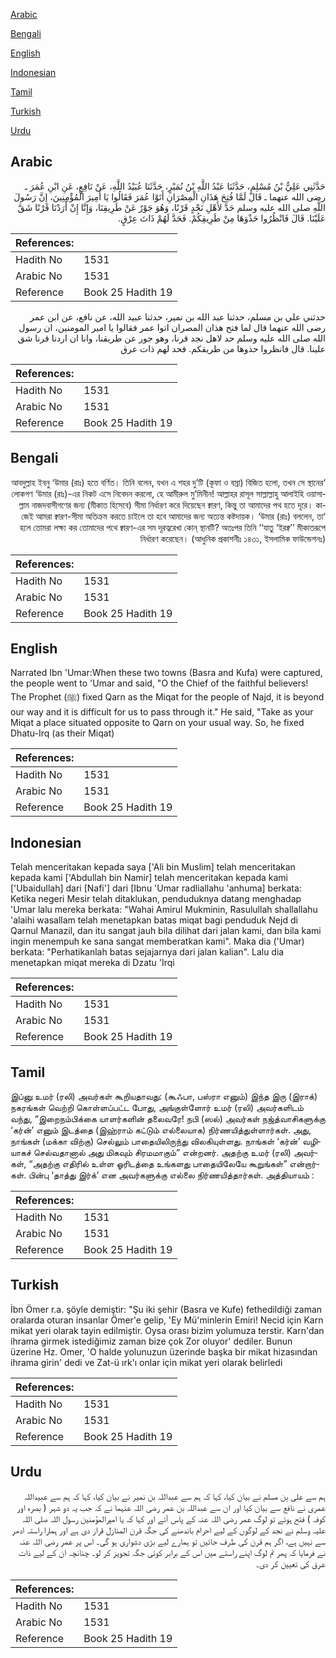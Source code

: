 [Arabic](#arabic)

[Bengali](#bengali)

[English](#english)

[Indonesian](#indonesian)

[Tamil](#tamil)

[Turkish](#turkish)

[Urdu](#urdu)

## Arabic


<div dir="rtl" lang="ar" style={{fontSize:'larger',backgroundColor:'#f8f9fa',padding:20}}>
حَدَّثَنِي عَلِيُّ بْنُ مُسْلِمٍ، حَدَّثَنَا عَبْدُ اللَّهِ بْنُ نُمَيْرٍ، حَدَّثَنَا عُبَيْدُ اللَّهِ، عَنْ نَافِعٍ، عَنِ ابْنِ عُمَرَ ـ رضى الله عنهما ـ قَالَ لَمَّا فُتِحَ هَذَانِ الْمِصْرَانِ أَتَوْا عُمَرَ فَقَالُوا يَا أَمِيرَ الْمُؤْمِنِينَ، إِنَّ رَسُولَ اللَّهِ صلى الله عليه وسلم حَدَّ لأَهْلِ نَجْدٍ قَرْنًا، وَهُوَ جَوْرٌ عَنْ طَرِيقِنَا، وَإِنَّا إِنْ أَرَدْنَا قَرْنًا شَقَّ عَلَيْنَا‏.‏ قَالَ فَانْظُرُوا حَذْوَهَا مِنْ طَرِيقِكُمْ‏.‏ فَحَدَّ لَهُمْ ذَاتَ عِرْقٍ‏.‏
</div>
<div style={{backgroundColor:'#f8f9fa',padding:20, marginBottom: 10}}><table> <thead> <tr> <th>References:</th> <th></th> </tr> </thead> <tbody><tr><td>Hadith No</td><td>1531</td></tr><tr><td>Arabic No</td><td>1531</td></tr><tr><td>Reference</td><td>Book 25 Hadith 19</td></tr></tbody></table></div>


<div dir="rtl" lang="ar" style={{fontSize:'larger',backgroundColor:'#f8f9fa',padding:20}}>
حدثني علي بن مسلم، حدثنا عبد الله بن نمير، حدثنا عبيد الله، عن نافع، عن ابن عمر رضى الله عنهما قال لما فتح هذان المصران اتوا عمر فقالوا يا امير المومنين، ان رسول الله صلى الله عليه وسلم حد لاهل نجد قرنا، وهو جور عن طريقنا، وانا ان اردنا قرنا شق علينا. قال فانظروا حذوها من طريقكم. فحد لهم ذات عرق
</div>
<div style={{backgroundColor:'#f8f9fa',padding:20, marginBottom: 10}}><table> <thead> <tr> <th>References:</th> <th></th> </tr> </thead> <tbody><tr><td>Hadith No</td><td>1531</td></tr><tr><td>Arabic No</td><td>1531</td></tr><tr><td>Reference</td><td>Book 25 Hadith 19</td></tr></tbody></table></div>

## Bengali


<div dir="rtl" lang="bn" style={{fontSize:'larger',backgroundColor:'#f8f9fa',padding:20}}>
‘আবদুল্লাহ ইবনু ‘উমার (রাঃ) হতে বর্ণিত। তিনি বলেন, যখন এ শহর দু’টি (কূফা ও বস্রা) বিজিত হলো, তখন সে স্থানের লোকগণ ‘উমার (রাঃ)-এর নিকট এসে নিবেদন করলো, হে আমীরুল মু’মিনীন! আল্লাহর রাসূল সাল্লাল্লাহু আলাইহি ওয়াসাল্লাম নাজদবাসীগণের জন্য (মীকাত হিসেবে) সীমা নির্ধারণ করে দিয়েছেন ক্বারণ, কিন্তু তা আমাদের পথ হতে দূরে। কাজেই আমরা ক্বারণ-সীমা অতিক্রম করতে চাইলে তা হবে আমাদের জন্য অত্যন্ত কষ্টদায়ক। ‘উমার (রাঃ) বললেন, তা‘ হলে তোমরা লক্ষ্য কর তোমাদের পথে ক্বারণ-এর সম দূরত্বরেখা কোন্ স্থানটি? অতঃপর তিনি ‘‘যাতু ‘ইরক্ব’’ মীকাতরূপে নির্ধারণ করেছেন। (আধুনিক প্রকাশনীঃ ১৪৩১, ইসলামিক ফাউন্ডেশনঃ)
</div>
<div style={{backgroundColor:'#f8f9fa',padding:20, marginBottom: 10}}><table> <thead> <tr> <th>References:</th> <th></th> </tr> </thead> <tbody><tr><td>Hadith No</td><td>1531</td></tr><tr><td>Arabic No</td><td>1531</td></tr><tr><td>Reference</td><td>Book 25 Hadith 19</td></tr></tbody></table></div>

## English


<div dir="ltr" lang="en" style={{fontSize:'larger',backgroundColor:'#f8f9fa',padding:20}}>
Narrated Ibn 'Umar:When these two towns (Basra and Kufa) were captured, the people went to 'Umar and said, "O the Chief of the faithful believers! The Prophet (ﷺ) fixed Qarn as the Miqat for the people of Najd, it is beyond our way and it is difficult for us to pass through it." He said, "Take as your Miqat a place situated opposite to Qarn on your usual way. So, he fixed Dhatu-Irq (as their Miqat)
</div>
<div style={{backgroundColor:'#f8f9fa',padding:20, marginBottom: 10}}><table> <thead> <tr> <th>References:</th> <th></th> </tr> </thead> <tbody><tr><td>Hadith No</td><td>1531</td></tr><tr><td>Arabic No</td><td>1531</td></tr><tr><td>Reference</td><td>Book 25 Hadith 19</td></tr></tbody></table></div>

## Indonesian


<div dir="ltr" lang="id" style={{fontSize:'larger',backgroundColor:'#f8f9fa',padding:20}}>
Telah menceritakan kepada saya ['Ali bin Muslim] telah menceritakan kepada kami ['Abdullah bin Namir] telah menceritakan kepada kami ['Ubaidullah] dari [Nafi'] dari [Ibnu 'Umar radliallahu 'anhuma] berkata: Ketika negeri Mesir telah ditaklukan, penduduknya datang menghadap 'Umar lalu mereka berkata: "Wahai Amirul Mukminin, Rasulullah shallallahu 'alaihi wasallam telah menetapkan batas miqat bagi penduduk Nejd di Qarnul Manazil, dan itu sangat jauh bila dilihat dari jalan kami, dan bila kami ingin menempuh ke sana sangat memberatkan kami". Maka dia ('Umar) berkata: "Perhatikanlah batas sejajarnya dari jalan kalian". Lalu dia menetapkan miqat mereka di Dzatu 'Irqi
</div>
<div style={{backgroundColor:'#f8f9fa',padding:20, marginBottom: 10}}><table> <thead> <tr> <th>References:</th> <th></th> </tr> </thead> <tbody><tr><td>Hadith No</td><td>1531</td></tr><tr><td>Arabic No</td><td>1531</td></tr><tr><td>Reference</td><td>Book 25 Hadith 19</td></tr></tbody></table></div>

## Tamil


<div dir="ltr" lang="ta" style={{fontSize:'larger',backgroundColor:'#f8f9fa',padding:20}}>
இப்னு உமர் (ரலி) அவர்கள் கூறியதாவது: (கூஃபா, பஸ்ரா எனும்) இந்த இரு (இராக்) நகரங்கள் வெற்றி கொள்ளப்பட்ட போது, அங்குள்ளோர் உமர் (ரலி) அவர்களிடம் வந்து, “இறைநம்பிக்கை யாளர்களின் தலைவரே! நபி (ஸல்) அவர்கள் நஜ்த்வாசிகளுக்கு ‘கர்ன்’ எனும் இடத்தை (இஹ்ராம் கட்டும் எல்லையாக) நிர்ணயித்துள்ளார்கள். அது, நாங்கள் (மக்கா விற்கு) செல்லும் பாதையிலிருந்து விலகியுள்ளது. நாங்கள் ‘கர்ன்’ வழியாகச் செல்வதானால் அது மிகவும் சிரமமாகும்” என்றனர். அதற்கு உமர் (ரலி) அவர்கள், “அதற்கு எதிரில் உள்ள ஓரிடத்தை உங்களது பாதையிலேயே கூறுங்கள்” என்றார்கள். பின்பு ‘தாத்து இர்க்’ என அவர்களுக்கு எல்லை நிர்ணயித்தார்கள். அத்தியாயம் :
</div>
<div style={{backgroundColor:'#f8f9fa',padding:20, marginBottom: 10}}><table> <thead> <tr> <th>References:</th> <th></th> </tr> </thead> <tbody><tr><td>Hadith No</td><td>1531</td></tr><tr><td>Arabic No</td><td>1531</td></tr><tr><td>Reference</td><td>Book 25 Hadith 19</td></tr></tbody></table></div>

## Turkish


<div dir="ltr" lang="tr" style={{fontSize:'larger',backgroundColor:'#f8f9fa',padding:20}}>
İbn Ömer r.a. şöyle demiştir: "Şu iki şehir (Basra ve Kufe) fethedildiği zaman oralarda oturan insanlar Ömer'e gelip, 'Ey Mü'minlerin Emiri! Necid için Karn mikat yeri olarak tayin edilmiştir. Oysa orası bizim yolumuza terstir. Karn'dan ihrama girmek istediğimiz zaman bize çok Zor oluyor' dediler. Bunun üzerine Hz. Omer, 'O halde yolunuzun üzerinde başka bir mikat hizasından ihrama girin' dedi ve Zat-ü ırk'ı onlar için mikat yeri olarak belirledi
</div>
<div style={{backgroundColor:'#f8f9fa',padding:20, marginBottom: 10}}><table> <thead> <tr> <th>References:</th> <th></th> </tr> </thead> <tbody><tr><td>Hadith No</td><td>1531</td></tr><tr><td>Arabic No</td><td>1531</td></tr><tr><td>Reference</td><td>Book 25 Hadith 19</td></tr></tbody></table></div>

## Urdu


<div dir="rtl" lang="ur" style={{fontSize:'larger',backgroundColor:'#f8f9fa',padding:20}}>
ہم سے علی بن مسلم نے بیان کیا، کہا کہ ہم سے عبداللہ بن نمیر نے بیان کیا، کہا کہ ہم سے عبیداللہ عمری نے نافع سے بیان کیا اور ان سے عبداللہ بن عمر رضی اللہ عنہما نے کہ جب یہ دو شہر ( بصرہ اور کوفہ ) فتح ہوئے تو لوگ عمر رضی اللہ عنہ کے پاس آئے اور کہا کہ یا امیرالمؤمنین رسول اللہ صلی اللہ علیہ وسلم نے نجد کے لوگوں کے لیے احرام باندھنے کی جگہ قرن المنازل قرار دی ہے اور ہمارا راستہ ادھر سے نہیں ہے، اگر ہم قرن کی طرف جائیں تو ہمارے لیے بڑی دشواری ہو گی۔ اس پر عمر رضی اللہ عنہ نے فرمایا کہ پھر تم لوگ اپنے راستے میں اس کے برابر کوئی جگہ تجویز کر لو۔ چنانچہ ان کے لیے ذات عرق کی تعیین کر دی۔
</div>
<div style={{backgroundColor:'#f8f9fa',padding:20, marginBottom: 10}}><table> <thead> <tr> <th>References:</th> <th></th> </tr> </thead> <tbody><tr><td>Hadith No</td><td>1531</td></tr><tr><td>Arabic No</td><td>1531</td></tr><tr><td>Reference</td><td>Book 25 Hadith 19</td></tr></tbody></table></div>